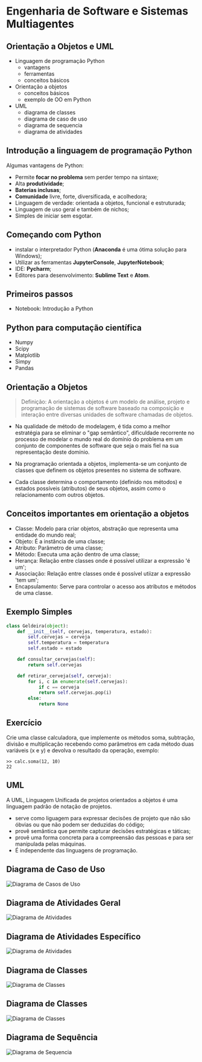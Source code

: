 # Engenharia de Software e Sistemas Multiagentes

## Orientação a Objetos e UML

- Linguagem de programação Python
    - vantagens
    - ferramentas
    - conceitos básicos
- Orientação a objetos
    - conceitos básicos
    - exemplo de OO em Python
- UML
    - diagrama de classes
    - diagrama de caso de uso
    - diagrama de sequencia
    - diagrama de atividades

## Introdução a linguagem de programação Python

Algumas vantagens de Python:

- Permite **focar no problema** sem perder tempo na sintaxe;
- Alta **produtividade**;
- **Baterias inclusas**;
- **Comunidade** livre, forte, diversificada, e acolhedora;
- Linguagem de verdade: orientada a objetos, funcional e estruturada;
- Linguagem de uso geral e também de nichos;
- Simples de iniciar sem esgotar.

## Começando com Python

- instalar o interpretador Python (**Anaconda** é uma ótima solução para Windows);
- Utilizar as ferramentas **JupyterConsole**, **JupyterNotebook**;
- IDE: **Pycharm**;
- Editores para desenvolvimento: **Sublime Text** e **Atom**.

## Primeiros passos

- Notebook: Introdução a Python

## Python para computação científica

- Numpy
- Scipy
- Matplotlib
- Simpy
- Pandas

## Orientação a Objetos

> Definição: A orientação a objetos é um modelo de análise, projeto e programação de sistemas de software baseado na composição e interação entre diversas unidades de software chamadas de objetos.

- Na qualidade de método de modelagem, é tida como a melhor estratégia para se eliminar o "gap semântico", dificuldade recorrente no processo de modelar o mundo real do domínio do problema em um conjunto de componentes de software que seja o mais fiel na sua representação deste domínio.

- Na programação orientada a objetos, implementa-se um conjunto de classes que definem os objetos presentes no sistema de software.

- Cada classe determina o comportamento (definido nos métodos) e estados possíveis (atributos) de seus objetos, assim como o relacionamento com outros objetos.

## Conceitos importantes em orientação a objetos

- Classe: Modelo para criar objetos, abstração que representa uma entidade do mundo real;
- Objeto: É a instância de uma classe;
- Atributo: Parâmetro de uma classe;
- Método: Executa uma ação dentro de uma classe;
- Herança: Relação entre classes onde é possível utilizar a expressão 'é um';
- Associação: Relação entre classes onde é possível utiizar a expressão 'tem um';
- Encapsulamento: Serve para controlar o acesso aos atributos e métodos de uma classe.

## Exemplo Simples

```python
class Geldeira(object):
    def __init__(self, cervejas, temperatura, estado):
        self.cervejas = cerveja
        self.temperatura = temperatura
        self.estado = estado

    def consultar_cervejas(self):
        return self.cervejas

    def retirar_cerveja(self, cerveja):
        for i, c in enumerate(self.cervejas):
            if c == cerveja
            return self.cervejas.pop(i)
        else:
            return None
```

## Exercício

Crie uma classe calculadora, que implemente os métodos soma, subtração, divisão e multiplicação recebendo como parâmetros em cada método duas variáveis (x e y) e devolva o resultado da operação, exemplo:

```
>> calc.soma(12, 10)
22
``` 

## UML

A UML, Linguagem Unificada de projetos orientados a objetos é uma linguagem padrão de notação de projetos.

- serve como liguagem para expressar decisões de projeto que não são óbvias ou que não podem ser deduzidas do código;
-  provê semântica que permite capturar decisões estratégicas e táticas;
- provê uma forma concreta para a compreensão das pessoas e para ser manipulada pelas máquinas.
- É independente das linguagens de programação.

## Diagrama de Caso de Uso

![Diagrama de Casos de Uso](https://cdn.rawgit.com/lucassm/eng-software-sma/eb191acd/slides/markdown/Figuras/c4.png)

## Diagrama de Atividades Geral

![Diagrama de Atividades](Figuras/c3.png)

## Diagrama de Atividades Específico

![Diagrama de Atividades](Figuras/c5.png)

## Diagrama de Classes

![Diagrama de Classes](https://cdn.rawgit.com/lucassm/eng-software-sma/c3e1a492/slides/markdown/Figuras/c1.png)

## Diagrama de Classes

![Diagrama de Classes](https://cdn.rawgit.com/lucassm/eng-software-sma/eb191acd/slides/markdown/Figuras/c2.png)

## Diagrama de Sequência

![Diagrama de Sequencia](Figuras/c6.png)

